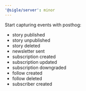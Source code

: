 ```yaml
---
'@sigle/server': minor
---
```


Start capturing events with posthog:

- story published
- story unpublished
- story deleted
- newsletter sent
- subscription created
- subscription updated
- subscription downgraded
- follow created
- follow deleted
- subscriber created
